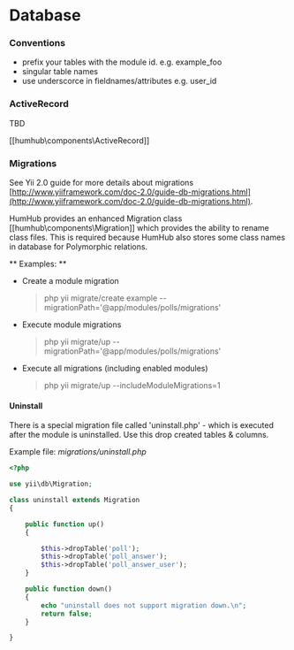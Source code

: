 Database
========

### Conventions

- prefix your tables with the module id. e.g. example_foo
- singular table names
- use underscorce in fieldnames/attributes e.g. user_id

### ActiveRecord

TBD

[[humhub\components\ActiveRecord]]


### Migrations

See Yii 2.0 guide for more details about migrations [http://www.yiiframework.com/doc-2.0/guide-db-migrations.html](http://www.yiiframework.com/doc-2.0/guide-db-migrations.html).

HumHub provides an enhanced Migration class [[humhub\components\Migration]] which provides the ability to rename class files. This is required because HumHub also stores some class names in database for Polymorphic relations.


** Examples: **


- Create a module migration
	> php yii migrate/create example --migrationPath='@app/modules/polls/migrations'

- Execute module migrations
	> php yii migrate/up --migrationPath='@app/modules/polls/migrations'

- Execute all migrations (including enabled modules)
	> php yii migrate/up --includeModuleMigrations=1

#### Uninstall

There is a special migration file called 'uninstall.php' - which is executed after the module is uninstalled.
Use this drop created tables & columns.

Example file: *migrations/uninstall.php*

```php
<?php

use yii\db\Migration;

class uninstall extends Migration
{

    public function up()
    {

        $this->dropTable('poll');
        $this->dropTable('poll_answer');
        $this->dropTable('poll_answer_user');
    }

    public function down()
    {
        echo "uninstall does not support migration down.\n";
        return false;
    }

}
```